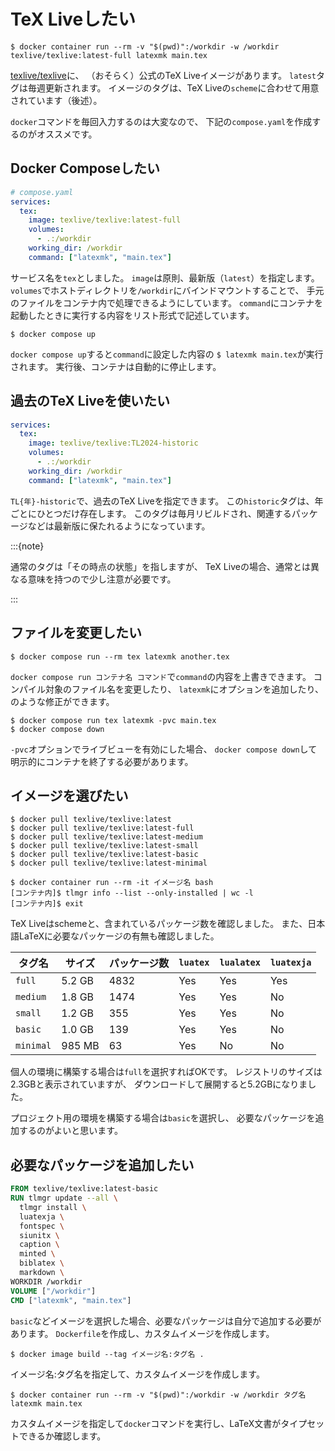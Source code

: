 # TeX Liveしたい

```console
$ docker container run --rm -v "$(pwd)":/workdir -w /workdir texlive/texlive:latest-full latexmk main.tex
```

[texlive/texlive](https://hub.docker.com/r/texlive/texlive)に、
（おそらく）公式のTeX Liveイメージがあります。
`latest`タグは毎週更新されます。
イメージのタグは、TeX Liveの`scheme`に合わせて用意されています（後述）。

`docker`コマンドを毎回入力するのは大変なので、
下記の`compose.yaml`を作成するのがオススメです。

## Docker Composeしたい

```yaml
# compose.yaml
services:
  tex:
    image: texlive/texlive:latest-full
    volumes:
      - .:/workdir
    working_dir: /workdir
    command: ["latexmk", "main.tex"]
```

サービス名を`tex`としました。
`image`は原則、最新版（`latest`）を指定します。
`volumes`でホストディレクトリを`/workdir`にバインドマウントすることで、
手元のファイルをコンテナ内で処理できるようにしています。
`command`にコンテナを起動したときに実行する内容をリスト形式で記述しています。

```console
$ docker compose up
```

`docker compose up`すると`command`に設定した内容の
`$ latexmk main.tex`が実行されます。
実行後、コンテナは自動的に停止します。

## 過去のTeX Liveを使いたい

```yaml
services:
  tex:
    image: texlive/texlive:TL2024-historic
    volumes:
      - .:/workdir
    working_dir: /workdir
    command: ["latexmk", "main.tex"]
```

`TL{年}-historic`で、過去のTeX Liveを指定できます。
この`historic`タグは、年ごとにひとつだけ存在します。
このタグは毎月リビルドされ、関連するパッケージなどは最新版に保たれるようになっています。

:::{note}

通常のタグは「その時点の状態」を指しますが、
TeX Liveの場合、通常とは異なる意味を持つので少し注意が必要です。

:::

## ファイルを変更したい

```console
$ docker compose run --rm tex latexmk another.tex
```

`docker compose run コンテナ名 コマンド`で`command`の内容を上書きできます。
コンパイル対象のファイル名を変更したり、
`latexmk`にオプションを追加したり、のような修正ができます。

```console
$ docker compose run tex latexmk -pvc main.tex
$ docker compose down
```

`-pvc`オプションでライブビューを有効にした場合、
`docker compose down`して明示的にコンテナを終了する必要があります。

## イメージを選びたい

```console
$ docker pull texlive/texlive:latest
$ docker pull texlive/texlive:latest-full
$ docker pull texlive/texlive:latest-medium
$ docker pull texlive/texlive:latest-small
$ docker pull texlive/texlive:latest-basic
$ docker pull texlive/texlive:latest-minimal

$ docker container run --rm -it イメージ名 bash
[コンテナ内]$ tlmgr info --list --only-installed | wc -l
[コンテナ内]$ exit
```

TeX Liveはschemeと、含まれているパッケージ数を確認しました。
また、日本語LaTeXに必要なパッケージの有無も確認しました。

| タグ名 | サイズ | パッケージ数 | `luatex` | `lualatex` | `luatexja` |
|---|---|---|---|---|---|
| `full` | 5.2 GB| 4832 | Yes | Yes | Yes |
| `medium` | 1.8 GB | 1474 | Yes | Yes | No |
| `small` | 1.2 GB | 355 | Yes | Yes | No |
| `basic` | 1.0 GB | 139 | Yes | Yes | No |
| `minimal` | 985 MB | 63 | Yes | No | No |

個人の環境に構築する場合は`full`を選択すればOKです。
レジストリのサイズは2.3GBと表示されていますが、
ダウンロードして展開すると5.2GBになりました。

プロジェクト用の環境を構築する場合は`basic`を選択し、
必要なパッケージを追加するのがよいと思います。

## 必要なパッケージを追加したい

```dockerfile
FROM texlive/texlive:latest-basic
RUN tlmgr update --all \
  tlmgr install \
  luatexja \
  fontspec \
  siunitx \
  caption \
  minted \
  biblatex \
  markdown \
WORKDIR /workdir
VOLUME ["/workdir"]
CMD ["latexmk", "main.tex"]
```

`basic`などイメージを選択した場合、必要なパッケージは自分で追加する必要があります。
`Dockerfile`を作成し、カスタムイメージを作成します。

```console
$ docker image build --tag イメージ名:タグ名 .
```

イメージ名:タグ名を指定して、カスタムイメージを作成します。

```console
$ docker container run --rm -v "$(pwd)":/workdir -w /workdir タグ名 latexmk main.tex
```

カスタムイメージを指定して`docker`コマンドを実行し、LaTeX文書がタイプセットできるか確認します。
